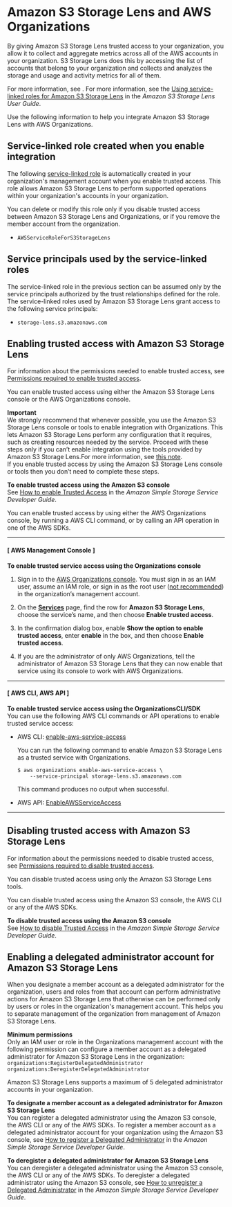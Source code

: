 # Amazon S3 Storage Lens and AWS Organizations<a name="services-that-can-integrate-s3lens"></a>

By giving Amazon S3 Storage Lens trusted access to your organization, you allow it to collect and aggregate metrics across all of the AWS accounts in your organization\. S3 Storage Lens does this by accessing the list of accounts that belong to your organization and collects and analyzes the storage and usage and activity metrics for all of them\. 

For more information, see \. For more information, see the [Using service\-linked roles for Amazon S3 Storage Lens](https://docs.aws.amazon.com/AmazonS3/latest/dev/using-service-linked-roles.html) in the *Amazon S3 Storage Lens User Guide*\. 

Use the following information to help you integrate Amazon S3 Storage Lens with AWS Organizations\.



## Service\-linked role created when you enable integration<a name="integrate-enable-slr-s3lens"></a>

The following [service\-linked role](https://docs.aws.amazon.com/IAM/latest/UserGuide/using-service-linked-roles.html) is automatically created in your organization's management account when you enable trusted access\. This role allows Amazon S3 Storage Lens to perform supported operations within your organization's accounts in your organization\.

You can delete or modify this role only if you disable trusted access between Amazon S3 Storage Lens and Organizations, or if you remove the member account from the organization\.
+ `AWSServiceRoleForS3StorageLens` 

## Service principals used by the service\-linked roles<a name="integrate-enable-svcprin-s3lens"></a>

The service\-linked role in the previous section can be assumed only by the service principals authorized by the trust relationships defined for the role\. The service\-linked roles used by Amazon S3 Storage Lens grant access to the following service principals:
+ `storage-lens.s3.amazonaws.com`

## Enabling trusted access with Amazon S3 Storage Lens<a name="integrate-enable-ta-s3lens"></a>

For information about the permissions needed to enable trusted access, see [Permissions required to enable trusted access](orgs_integrate_services.md#orgs_trusted_access_perms)\.

You can enable trusted access using either the Amazon S3 Storage Lens console or the AWS Organizations console\.

**Important**  
We strongly recommend that whenever possible, you use the Amazon S3 Storage Lens console or tools to enable integration with Organizations\. This lets Amazon S3 Storage Lens perform any configuration that it requires, such as creating resources needed by the service\. Proceed with these steps only if you can’t enable integration using the tools provided by Amazon S3 Storage Lens\.For more information, see [this note](orgs_integrate_services.md#important-note-about-integration)\.   
If you enable trusted access by using the Amazon S3 Storage Lens console or tools then you don’t need to complete these steps\.

**To enable trusted access using the Amazon S3 console**  
See [How to enable Trusted Access](https://docs.aws.amazon.com/AmazonS3/latest/user-guide/storage_lens_console_organizations_enabling_trusted_access.html ) in the *Amazon Simple Storage Service Developer Guide*\.

You can enable trusted access by using either the AWS Organizations console, by running a AWS CLI command, or by calling an API operation in one of the AWS SDKs\.

------
#### [ AWS Management Console ]

**To enable trusted service access using the Organizations console**

1. Sign in to the [AWS Organizations console](https://console.aws.amazon.com/organizations/v2)\. You must sign in as an IAM user, assume an IAM role, or sign in as the root user \([not recommended](https://docs.aws.amazon.com/IAM/latest/UserGuide/best-practices.html#lock-away-credentials)\) in the organization’s management account\. 

1. On the **[Services](https://console.aws.amazon.com/organizations/v2/home/services)** page, find the row for **Amazon S3 Storage Lens**, choose the service’s name, and then choose **Enable trusted access**\.

1. In the confirmation dialog box, enable **Show the option to enable trusted access**, enter **enable** in the box, and then choose **Enable trusted access**\.

1. If you are the administrator of only AWS Organizations, tell the administrator of Amazon S3 Storage Lens that they can now enable that service using its console to work with AWS Organizations\.

------
#### [ AWS CLI, AWS API ]

**To enable trusted service access using the OrganizationsCLI/SDK**  
You can use the following AWS CLI commands or API operations to enable trusted service access:
+ AWS CLI: [enable\-aws\-service\-access](https://docs.aws.amazon.com/cli/latest/reference/organizations/enable-aws-service-access.html)

  You can run the following command to enable Amazon S3 Storage Lens as a trusted service with Organizations\.

  ```
  $ aws organizations enable-aws-service-access \ 
      --service-principal storage-lens.s3.amazonaws.com
  ```

  This command produces no output when successful\.
+ AWS API: [EnableAWSServiceAccess](https://docs.aws.amazon.com/organizations/latest/APIReference/API_EnableAWSServiceAccess.html)

------

## Disabling trusted access with Amazon S3 Storage Lens<a name="integrate-disable-ta-s3lens"></a>

For information about the permissions needed to disable trusted access, see [Permissions required to disable trusted access](orgs_integrate_services.md#orgs_trusted_access_disable_perms)\.

You can disable trusted access using only the Amazon S3 Storage Lens tools\.

You can disable trusted access using the Amazon S3 console, the AWS CLI or any of the AWS SDKs\. 

**To disable trusted access using the Amazon S3 console**  
See [How to disable Trusted Access](https://docs.aws.amazon.com/AmazonS3/latest/user-guide/storage_lens_console_organizations_disabling_trusted_access.html) in the *Amazon Simple Storage Service Developer Guide*\.

## Enabling a delegated administrator account for Amazon S3 Storage Lens<a name="integrate-enable-da-s3lens"></a>

When you designate a member account as a delegated administrator for the organization, users and roles from that account can perform administrative actions for Amazon S3 Storage Lens that otherwise can be performed only by users or roles in the organization's management account\. This helps you to separate management of the organization from management of Amazon S3 Storage Lens\.

**Minimum permissions**  
Only an IAM user or role in the Organizations management account with the following permission can configure a member account as a delegated administrator for Amazon S3 Storage Lens in the organization:  
`organizations:RegisterDelegatedAdministrator`  
`organizations:DeregisterDelegatedAdministrator`

Amazon S3 Storage Lens supports a maximum of 5 delegated administrator accounts in your organization\.

**To designate a member account as a delegated administrator for Amazon S3 Storage Lens**  
You can register a delegated administrator using the Amazon S3 console, the AWS CLI or any of the AWS SDKs\. To register a member account as a delegated administrator account for your organization using the Amazon S3 console, see [How to register a Delegated Administrator](https://docs.aws.amazon.com/AmazonS3/latest/user-guide/storage_lens_console_organizations_registering_delegated_admins.html) in the *Amazon Simple Storage Service Developer Guide*\.

**To deregister a delegated administrator for Amazon S3 Storage Lens**  
You can deregister a delegated administrator using the Amazon S3 console, the AWS CLI or any of the AWS SDKs\. To deregister a delegated administrator using the Amazon S3 console, see [How to unregister a Delegated Administrator](https://docs.aws.amazon.com/AmazonS3/latest/user-guide/storage_lens_console_organizations_deregistering_delegated_admins.html) in the *Amazon Simple Storage Service Developer Guide*\.